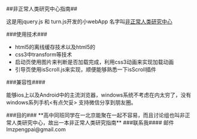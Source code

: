 ##非正常人类研究中心指南##
<p> 这是用jquery.js 和 turn.js开发的小webApp 名字叫<a href="http://abnormalHuman.alonehero.com">非正常人类研究中心<a></p>
###使用技术###
<ul>
 <li>
   html5的离线缓存技术以及html5的<audio>相关api
 </li>
 <li>css3中transform等技术</li>
 <li>启动页使用图片来判断是否加载完成，利用css3动画来实现加载动画</li>
 <li>引导页使用isScroll.js来实现，顺便能够熟悉一下isScroll插件</li>
</ul>
###兼容性####
<p>能够ios上以及Android中的主流浏览器，windows系统不考虑在内太穷了，没有windows系列手机<有点欠妥>
  支持微信分享到朋友圈。
</p>
###目的###
**高中同班同学在一北京能聚在一起不容易，而且讨论组也叫非正常人类研究中心，故出一本非正常人类研究指南**
###联系我####
邮件 lmzpengpai@gmail.com
